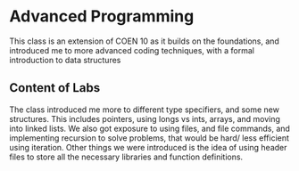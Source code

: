 # Advanced Programming
This class is an extension of COEN 10 as it builds on the foundations, and introduced me to more advanced coding techniques, with a formal introduction to data structures

## Content of Labs
The class introduced me more to different type specifiers, and some new structures. This includes pointers, using longs vs ints, arrays, and moving into linked lists.
We also got exposure to using files, and file commands, and implementing recursion to solve problems, that would be hard/ less efficient using iteration.
Other things we were introduced is the idea of using header files to store all the necessary libraries and function definitions. 
